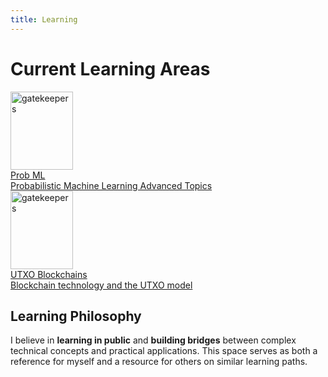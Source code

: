 ```yaml
---
title: Learning
---
```


# Current Learning Areas

<div class="grid-container">

<a href="[[/Probabilistic\ Machine\ Learning/index.md]]" class="grid-item type-1">
<div class="icon"><img src="/Learning/images/probml/probml_book2.jpg" alt="gatekeepers" style="width: 100px; height: 125px;"></div>
<div class="title">Prob ML</div>
<div class="description">Probabilistic Machine Learning Advanced Topics</div>
</a>

<a href="Achievements" class="grid-item type-2">
<div class="icon"><img src="/Learning/images/blockchain/utxo-icon.png" alt="gatekeepers" style="width: 100px; height: 125px;"></div>
<div class="title">UTXO Blockchains</div>
<div class="description">Blockchain technology and the UTXO model</div>
</a>
</div>

## Learning Philosophy

I believe in **learning in public** and **building bridges** between complex technical concepts and practical applications. This space serves as both a reference for myself and a resource for others on similar learning paths.

